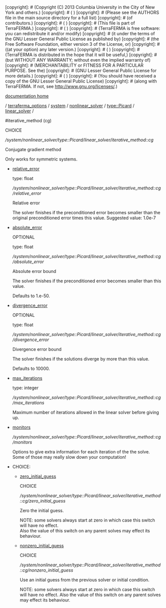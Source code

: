 [copyright]: # (Copyright (C) 2013 Columbia University in the City of New York and others.)
[copyright]: # ( )
[copyright]: # (Please see the AUTHORS file in the main source directory for a full list)
[copyright]: # (of contributors.)
[copyright]: # ( )
[copyright]: # (This file is part of TerraFERMA.)
[copyright]: # ( )
[copyright]: # (TerraFERMA is free software: you can redistribute it and/or modify)
[copyright]: # (it under the terms of the GNU Lesser General Public License as published by)
[copyright]: # (the Free Software Foundation, either version 3 of the License, or)
[copyright]: # ((at your option) any later version.)
[copyright]: # ( )
[copyright]: # (TerraFERMA is distributed in the hope that it will be useful,)
[copyright]: # (but WITHOUT ANY WARRANTY; without even the implied warranty of)
[copyright]: # (MERCHANTABILITY or FITNESS FOR A PARTICULAR PURPOSE. See the)
[copyright]: # (GNU Lesser General Public License for more details.)
[copyright]: # ( )
[copyright]: # (You should have received a copy of the GNU Lesser General Public License)
[copyright]: # (along with TerraFERMA. If not, see <http://www.gnu.org/licenses/>.)

[documentation home](https://github.com/terraferma/terraferma/wiki/Documentation)

/ [terraferma_options](../../../../../terraferma_options.md) / [system](../../../../system.md) / [nonlinear_solver](../../../nonlinear_solver.md) / [type::Picard](../../type__Picard.md) / [linear_solver](../linear_solver.md) /

#iterative_method (cg)

CHOICE 

*/system/nonlinear_solver/type::Picard/linear_solver/iterative_method::cg*

Conjugate gradient method

Only works for symmetric systems.

* [relative_error](iterative_method__cg/relative_error.md "child")

    type: float

    */system/nonlinear_solver/type::Picard/linear_solver/iterative_method::cg/relative_error*

    Relative error
    
    The solver finishes if the preconditioned error becomes smaller than the original preconditioned error times this value.
    Suggested value: 1.0e-7

* [absolute_error](iterative_method__cg/absolute_error.md "child")

    OPTIONAL 

    type: float

    */system/nonlinear_solver/type::Picard/linear_solver/iterative_method::cg/absolute_error*

    Absolute error bound
    
    The solver finishes if the preconditioned error becomes smaller than this value.
    
    Defaults to 1.e-50.

* [divergence_error](iterative_method__cg/divergence_error.md "child")

    OPTIONAL 

    type: float

    */system/nonlinear_solver/type::Picard/linear_solver/iterative_method::cg/divergence_error*

    Divergence error bound
    
    The solver finishes if the solutions diverge by more than this value.
    
    Defaults to 10000.

* [max_iterations](iterative_method__cg/max_iterations.md "child")

    type: integer

    */system/nonlinear_solver/type::Picard/linear_solver/iterative_method::cg/max_iterations*

    Maximum number of iterations allowed in the linear solver
    before giving up.

* [monitors](iterative_method__cg/monitors.md "child")

    */system/nonlinear_solver/type::Picard/linear_solver/iterative_method::cg/monitors*

    Options to give extra information for each iteration of the
    the solve. Some of those may really slow down your computation!

* CHOICE:
    * [zero_initial_guess](iterative_method__cg/zero_initial_guess.md "child")

        CHOICE 

        */system/nonlinear_solver/type::Picard/linear_solver/iterative_method::cg/zero_initial_guess*

        Zero the initial guess.
        
        NOTE: some solvers always start at zero in which case this switch will have no effect.  
        Also the value of this switch on any parent solves may effect its behaviour.

    * [nonzero_initial_guess](iterative_method__cg/nonzero_initial_guess.md "child")

        CHOICE 

        */system/nonlinear_solver/type::Picard/linear_solver/iterative_method::cg/nonzero_initial_guess*

        Use an initial guess from the previous solver or initial condition.
        
        NOTE: some solvers always start at zero in which case this switch will have no effect.
        Also the value of this switch on any parent solves may effect its behaviour.

[autogenerated]: # (This file was automatically generated from the schema file:/home/cwilson/repos/github/TerraFERMA/TerraFERMA/buckettools/schemas/solvers.rng.)

